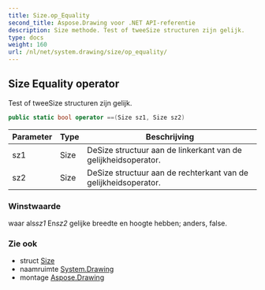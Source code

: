 ```yaml
---
title: Size.op_Equality
second_title: Aspose.Drawing voor .NET API-referentie
description: Size methode. Test of tweeSize structuren zijn gelijk.
type: docs
weight: 160
url: /nl/net/system.drawing/size/op_equality/
---
```

## Size Equality operator

Test of tweeSize structuren zijn gelijk.

```csharp
public static bool operator ==(Size sz1, Size sz2)
```

| Parameter | Type | Beschrijving |
| --- | --- | --- |
| sz1 | Size | DeSize structuur aan de linkerkant van de gelijkheidsoperator. |
| sz2 | Size | DeSize structuur aan de rechterkant van de gelijkheidsoperator. |

### Winstwaarde

waar als*sz1* En*sz2* gelijke breedte en hoogte hebben; anders, false.

### Zie ook

* struct [Size](../)
* naamruimte [System.Drawing](../../size/)
* montage [Aspose.Drawing](../../../)


